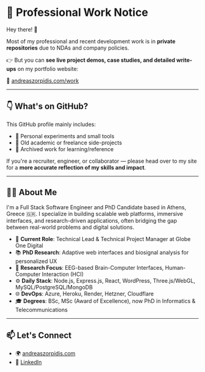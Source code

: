 # 👀 Professional Work Notice

Hey there! 👋

Most of my professional and recent development work is in **private repositories** due to NDAs and company policies.

👉 But you can **see live project demos, case studies, and detailed write-ups** on my portfolio website:

🎯 [andreaszorpidis.com/work](https://andreaszorpidis.com/work)

---

## 👇 What's on GitHub?

This GitHub profile mainly includes:

- 🧪 Personal experiments and small tools
- 🧠 Old academic or freelance side-projects
- 📂 Archived work for learning/reference

If you're a recruiter, engineer, or collaborator — please head over to my site for a **more accurate reflection of my skills and impact**.

---

## 👨‍💻 About Me

I'm a Full Stack Software Engineer and PhD Candidate based in Athens, Greece 🇬🇷. I specialize in building scalable web platforms, immersive interfaces, and research-driven applications, often bridging the gap between real-world problems and digital solutions.

- 🔭 **Current Role**: Technical Lead & Technical Project Manager at Globe One Digital  
- 📚 **PhD Research**: Adaptive web interfaces and biosignal analysis for personalized UX  
- 🧠 **Research Focus**: EEG-based Brain-Computer Interfaces, Human-Computer Interaction (HCI)
- ⚙️ **Daily Stack**: Node.js, Express.js, React, WordPress, Three.js/WebGL, MySQL/PostgreSQL/MongoDB  
- 🌐 **DevOps**: Azure, Heroku, Render, Hetzner, Cloudflare
- 🎓 **Degrees**: BSc, MSc (Award of Excellence), now PhD in Informatics & Telecommunications

---

## 📫 Let's Connect

- 🌍 [andreaszorpidis.com](https://andreaszorpidis.com)  
- 💼 [LinkedIn](https://www.linkedin.com/in/andreaszorpidis/)  
